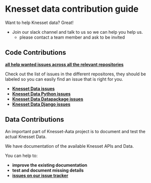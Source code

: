 # Knesset data contribution guide

Want to help Knesset data? Great!

* Join our slack channel and talk to us so we can help you help us.
  * please contact a team member and ask to be invited


## Code Contributions

**[all help wanted issues across all the relevant repositories](https://github.com/issues?utf8=%E2%9C%93&q=repo%3Ahasadna%2FOpen-Knesset+repo%3Ahasadna%2Fknesset-data+repo%3Ahasadna%2Fknesset-data-python+repo%3Ahasadna%2Fknesset-data-datapackage+repo%3Ahasadna%2Fknesset-data-django+is%3Aopen+is%3Aissue+label%3A%22help+wanted%22+)**

Check out the list of issues in the different repositores, they should be labeled so you can easily find an issue that is right for you.

* **[Knesset Data issues](https://github.com/hasadna/knesset-data/issues)**
* **[Knesset Data Python issues](https://github.com/hasadna/knesset-data-python/issues)**
* **[Knesset Data Datapackage issues](https://github.com/hasadna/knesset-data-datapackage/issues)**
* **[Knesset Data Django issues](https://github.com/hasadna/knesset-data-django/issues)**


## Data Contributions

An important part of Knesset-Aata project is to document and test the actual Knesset Data.

We have documentation of the available Knesset APIs and Data.

You can help to:

* **improve the existing documentation**
* **test and document missing details**
* **[issues on our issue tracker](https://github.com/hasadna/knesset-data/issues)**
